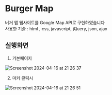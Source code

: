 # Burger Map
버거 맵 웹사이트를 Google Map API로 구현하였습니다<br/>
사용한 기술 : html , css, javascript, jQuery, json, ajax





## 실행화면


1) 기본페이지

![Screenshot 2024-04-16 at 21 26 37](https://github.com/Daeun22Chung/openAPI-Ajax/assets/164187336/b2ccf5da-f940-44de-b6fd-c13f21775c85)

2) 마커 클릭시

![Screenshot 2024-04-16 at 21 26 51](https://github.com/Daeun22Chung/openAPI-Ajax/assets/164187336/d6146ba6-cd04-41ec-a43d-7f7dd6a7afcb)
